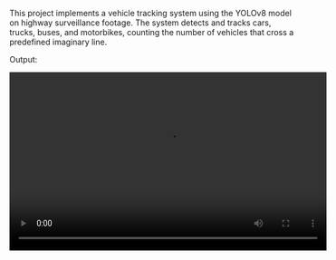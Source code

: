 This project implements a vehicle tracking system using the YOLOv8 model on highway surveillance footage. The system detects and tracks cars, trucks, buses, and motorbikes, counting the number of vehicles that cross a predefined imaginary line.


Output:

<video width="560" height="315" controls>
  <source src="https://raw.githubusercontent.com/ShubhamWaghmare11/repo/YOLO-car-counter-project/output_video.mp4" type="video/mp4">
  Your browser does not support the video tag.
</video>